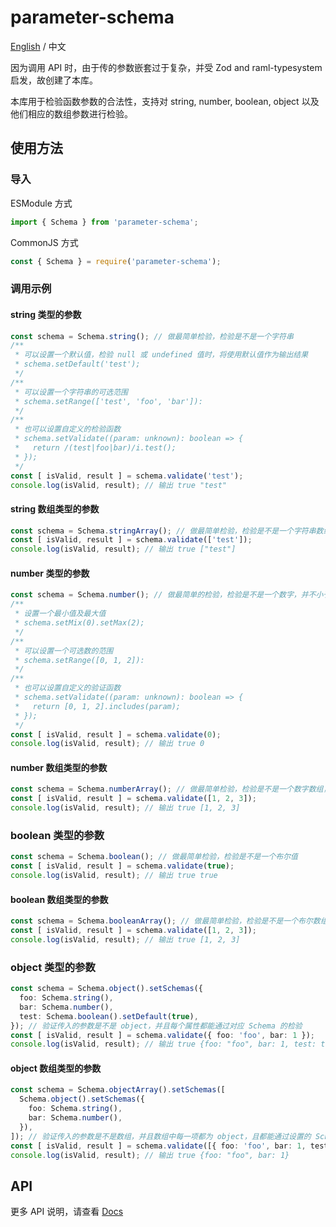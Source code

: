 # parameter-schema

[English](README_en.md) / 中文

因为调用 API 时，由于传的参数嵌套过于复杂，并受 Zod and raml-typesystem 启发，故创建了本库。

本库用于检验函数参数的合法性，支持对 string, number, boolean, object 以及他们相应的数组参数进行检验。

## 使用方法

### 导入

ESModule 方式
```typescript
import { Schema } from 'parameter-schema';
```

CommonJS 方式
```typescript
const { Schema } = require('parameter-schema');
```
### 调用示例

#### string 类型的参数

```typescript
const schema = Schema.string(); // 做最简单检验，检验是不是一个字符串
/**
 * 可以设置一个默认值，检验 null 或 undefined 值时，将使用默认值作为输出结果
 * schema.setDefault('test');
 */
/**
 * 可以设置一个字符串的可选范围
 * schema.setRange(['test', 'foo', 'bar']):
 */
/**
 * 也可以设置自定义的检验函数
 * schema.setValidate((param: unknown): boolean => {
 *   return /(test|foo|bar)/i.test();
 * });
 */
const [ isValid, result ] = schema.validate('test');
console.log(isValid, result); // 输出 true "test"
```

#### string 数组类型的参数

```typescript
const schema = Schema.stringArray(); // 做最简单检验，检验是不是一个字符串数组
const [ isValid, result ] = schema.validate(['test']);
console.log(isValid, result); // 输出 true ["test"]
```

#### number 类型的参数

```typescript
const schema = Schema.number(); // 做最简单的检验，检验是不是一个数字，并不小于默认的最小值 0
/**
 * 设置一个最小值及最大值
 * schema.setMix(0).setMax(2);
 */
/**
 * 可以设置一个可选数的范围
 * schema.setRange([0, 1, 2]):
 */
/**
 * 也可以设置自定义的验证函数
 * schema.setValidate((param: unknown): boolean => {
 *   return [0, 1, 2].includes(param);
 * });
 */
const [ isValid, result ] = schema.validate(0);
console.log(isValid, result); // 输出 true 0
```
#### number 数组类型的参数

```typescript
const schema = Schema.numberArray(); // 做最简单检验，检验是不是一个数字数组，并且数组中的每一项都不小于默认的最小值 0
const [ isValid, result ] = schema.validate([1, 2, 3]);
console.log(isValid, result); // 输出 true [1, 2, 3]
```

### boolean 类型的参数

```typescript
const schema = Schema.boolean(); // 做最简单检验，检验是不是一个布尔值
const [ isValid, result ] = schema.validate(true);
console.log(isValid, result); // 输出 true true
```

#### boolean 数组类型的参数

```typescript
const schema = Schema.booleanArray(); // 做最简单检验，检验是不是一个布尔数组
const [ isValid, result ] = schema.validate([1, 2, 3]);
console.log(isValid, result); // 输出 true [1, 2, 3]
```

### object 类型的参数

```typescript
const schema = Schema.object().setSchemas({
  foo: Schema.string(),
  bar: Schema.number(),
  test: Schema.boolean().setDefault(true),
}); // 验证传入的参数是不是 object，并且每个属性都能通过对应 Schema 的检验
const [ isValid, result ] = schema.validate({ foo: 'foo', bar: 1 });
console.log(isValid, result); // 输出 true {foo: "foo", bar: 1, test: true}
```

#### object 数组类型的参数

```typescript
const schema = Schema.objectArray().setSchemas([
  Schema.object().setSchemas({
    foo: Schema.string(),
    bar: Schema.number(),
  }),
]); // 验证传入的参数是不是数组，并且数组中每一项都为 object，且都能通过设置的 Schema 数组中某一个 Schema 的检验
const [ isValid, result ] = schema.validate([{ foo: 'foo', bar: 1, test: true }]);
console.log(isValid, result); // 输出 true {foo: "foo", bar: 1}
```

## API

更多 API 说明，请查看 [Docs](https://poplark.github.io/parameter-schema/)
